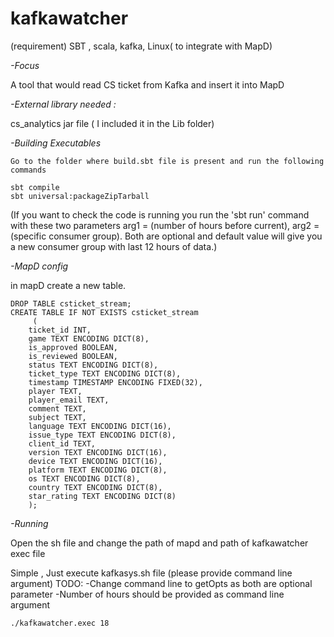 # kafkawatcher
(requirement) SBT , scala, kafka, Linux( to integrate with MapD) 

_-Focus_

A tool that would read CS ticket from Kafka and insert it into MapD

_-External library needed :_

   cs_analytics jar file ( I included it in the Lib folder)

_-Building Executables_
   
    Go to the folder where build.sbt file is present and run the following commands 

```
sbt compile
sbt universal:packageZipTarball
```
(If you want to check the code is running you run the 'sbt run' command with these two parameters arg1 = (number of hours before current), arg2 = (specific consumer group). Both are optional and default value will give you a new consumer group with last 12 hours of data.)

_-MapD config_

in mapD create a new table.
```
DROP TABLE csticket_stream;
CREATE TABLE IF NOT EXISTS csticket_stream
     (
    ticket_id INT,
    game TEXT ENCODING DICT(8),
    is_approved BOOLEAN,
    is_reviewed BOOLEAN,
    status TEXT ENCODING DICT(8),
    ticket_type TEXT ENCODING DICT(8),
    timestamp TIMESTAMP ENCODING FIXED(32),
    player TEXT,
    player_email TEXT,
    comment TEXT,
    subject TEXT,
    language TEXT ENCODING DICT(16),
    issue_type TEXT ENCODING DICT(8),
    client_id TEXT,
    version TEXT ENCODING DICT(16),
    device TEXT ENCODING DICT(16),
    platform TEXT ENCODING DICT(8),
    os TEXT ENCODING DICT(8),
    country TEXT ENCODING DICT(8),
    star_rating TEXT ENCODING DICT(8)
    );
```
_-Running_

Open the sh file and change the path of mapd and path of kafkawatcher exec file 

Simple , Just execute kafkasys.sh file (please provide command line argument)
TODO:
-Change command line to getOpts as both are optional parameter 
-Number of hours should be provided as command line argument

`./kafkawatcher.exec 18`






